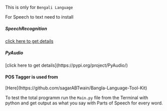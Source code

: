 This is only for `Bengali Language`

For Speech to text need to install
<h5>SpeechRecognition</h5>
<a href="https://pypi.org/project/SpeechRecognition/">click here to get details</a>

<h5>PyAudio</h5>
[click here to get details](https://pypi.org/project/PyAudio/)

<h4>POS Tagger is used from</h4>
[Here](https://github.com/sagarABTwain/Bangla-Language-Tool-Kit)

To test the total programm run the `Main.py` file from the Terminal with python and get output as what you say with Parts of Speech for every word.
